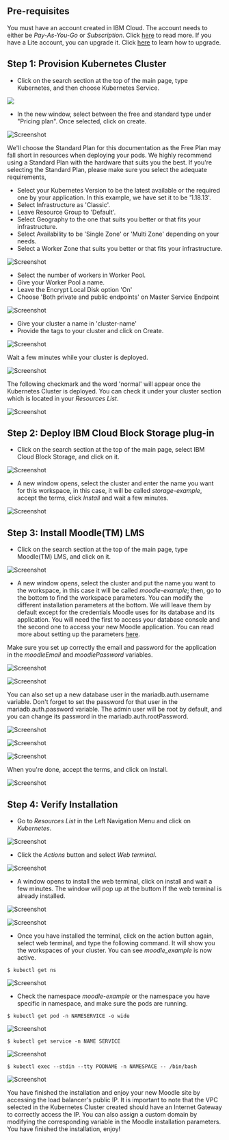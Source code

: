 ## Pre-requisites

You must have an account created in IBM Cloud. The account needs to either be *Pay-As-You-Go* or *Subscription*. Click [here](https://cloud.ibm.com/docs/account?topic=account-accounts "here") to read more.
If you have a Lite account, you can upgrade it. Click [here](https://cloud.ibm.com/docs/account?topic=account-account-getting-started#account-gs-upgrade "here") to learn how to upgrade.

## Step 1: Provision Kubernetes Cluster

* Click on the search section at the top of the main page, type Kubernetes, and then choose Kubernetes Service.

![](Kubernetes1.PNG)

* In the new window, select between the free and standard type under "Pricing plan". Once selected, click on create.

![Screenshot](KubernetesPaid1.PNG)

We'll choose the Standard Plan for this documentation as the Free Plan may fall short in resources when deploying your pods. We highly recommend using a Standard Plan with the hardware that suits you the best. If you're selecting the Standard Plan, please make sure you select the adequate requirements,

* Select your Kubernetes Version to be the latest available or the required one by your application. In this example, we have set it to be '1.18.13'.
* Select Infrastructure as 'Classic'.
* Leave Resource Group to 'Default'.
* Select Geography to the one that suits you better or that fits your infrastructure.
* Select Availability to be 'Single Zone' or 'Multi Zone' depending on your needs.
* Select a Worker Zone that suits you better or that fits your infrastructure.

![Screenshot](KubernetesPaid2.PNG)

* Select the number of workers in Worker Pool.
* Give your Worker Pool a name.
* Leave the Encrypt Local Disk option 'On'
* Choose 'Both private and public endpoints' on Master Service Endpoint

![Screenshot](KubernetesPaid4.PNG)

* Give your cluster a name in 'cluster-name'
* Provide the tags to your cluster and click on Create.

![Screenshot](KubernetesPaid5.PNG)

Wait a few minutes while your cluster is deployed.

![Screenshot](KubernetesPaid3.PNG)

The following checkmark and the word 'normal' will appear once the Kubernetes Cluster is deployed. You can check it under your cluster section which is located in your *Resources List*.

![Screenshot](KubernetesPaid6.PNG)


## Step 2:  Deploy IBM Cloud Block Storage plug-in

* Click on the search section at the top of the main page, select IBM Cloud Block Storage, and click on it.

![Screenshot](Storage1.PNG)

* A new window opens, select the cluster and enter the name you want for this workspace, in this case, it will be called _storage-example_, accept the terms, click *Install* and wait a few minutes.

![Screenshot](StoragePaid1.PNG)


## Step 3: Install Moodle(TM) LMS

* Click on the search section at the top of the main page, type Moodle(TM) LMS, and click on it.

![Screenshot](moodle1.PNG)

*  A new window opens, select the cluster and put the name you want to the workspace, in this case it will be called _moodle-example_; then, go to the bottom to find the workspace parameters.
  You can modify the different installation parameters at the bottom. We will leave them by default except for the credentials Moodle uses for its database and its application. You will need the first to access your database console and the second one to access your new Moodle application. You can read more about setting up the parameters [here](https://cloud.ibm.com/catalog/content/moodle#about "here").

Make sure you set up correctly the email and password for the application in the _moodleEmail_ and _moodlePassword_ variables.

![Screenshot](parameters2.PNG)

![Screenshot](parameters1.PNG)

  You can also set up a new database user in the mariadb.auth.username variable. Don't forget to set the password for that user in the mariadb.auth.password variable. The admin user will be root by default, and you can change its password in the mariadb.auth.rootPassword.
  
![Screenshot](parameters3.PNG)

![Screenshot](parameters4.PNG)

![Screenshot](parameters4.PNG)

When you're done, accept the terms, and click on Install.

![Screenshot](moodle2.PNG)


## Step 4: Verify Installation

* Go to *Resources List* in the Left Navigation Menu and click on *Kubernetes*.

![Screenshot](test1.png)

* Click the *Actions* button and select *Web terminal*.

![Screenshot](test2.PNG)

* A window opens to install the web terminal, click on install and wait a few minutes. The window will pop up at the buttom If the web terminal is already installed.

![Screenshot](test3.PNG)

![Screenshot](test7.PNG)

* Once you have installed the terminal, click on the action button again, select web terminal, and type the following command. It will show you the workspaces of your cluster. You can see *moodle_example* is now active.

`$ kubectl get ns`

![Screenshot](testmoodle1.PNG)

* Check the namespace _moodle-example_ or the namespace you have specific in namespace, and make sure the pods are running.

`$ kubectl get pod -n NAMESERVICE -o wide`

![Screenshot](testmoodle2.PNG)


`$ kubectl get service -n NAME SERVICE`

![Screenshot](testmoodle3.PNG)

`$ kubectl exec --stdin --tty PODNAME -n NAMESPACE -- /bin/bash`

![Screenshot](testmoodle4.PNG)

You have finished the installation and enjoy your new Moodle site by accessing the load balancer's public IP. It is important to note that the VPC selected in the Kubernetes Cluster created should have an Internet Gateway to correctly access the IP. You can also assign a custom domain by modifying the corresponding variable in the Moodle installation parameters.
You have finished the installation, enjoy!

